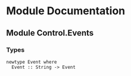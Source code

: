 # Module Documentation

## Module Control.Events

### Types

    newtype Event where
      Event :: String -> Event



